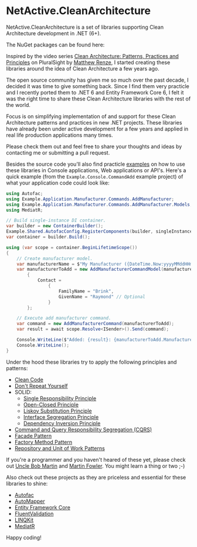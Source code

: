 # NetActive.CleanArchitecture
NetActive.CleanArchitecture is a set of libraries supporting Clean Architecture development in .NET (6+). 

The NuGet packages can be found here: 

Inspired by the video series [Clean Architecture: Patterns, Practices and Principles](https://app.pluralsight.com/library/courses/clean-architecture-patterns-practices-principles/table-of-contents) on PluralSight by [Matthew Renze](https://github.com/matthewrenze), 
I started creating these libraries around the idea of Clean Architecture a few years ago.

The open source community has given me so much over the past decade, I decided it was time to give something back.
Since I find them very practicle and I recently ported them to .NET 6 and Entity Framework Core 6,
I felt it was the right time to share these Clean Architecture libraries with the rest of the world.

Focus is on simplifying implementation of and support for these Clean Architecture patterns and practices in new .NET projects. 
These libraries have already been under active development for a few years and applied in real life production applications many times.

Please check them out and feel free to share your thoughts and ideas by contacting me or submitting a pull request.

Besides the source code you'll also find practicle [examples](examples) on how to use these libraries in Console applications, Web applications or API's.
Here's a quick example (from the `Example.Console.CommandAdd` example project) of what your application code could look like:

```csharp
using Autofac;
using Example.Application.Manufacturer.Commands.AddManufacturer;
using Example.Application.Manufacturer.Commands.AddManufacturer.Models;
using MediatR;

// Build single-instance DI container.
var builder = new ContainerBuilder();
Example.Shared.AutofacConfig.RegisterComponents(builder, singleInstance: true);
var container = builder.Build();

using (var scope = container.BeginLifetimeScope())
{
    // Create manufacturer model.
    var manufacturerName = $"My Manufacturer ({DateTime.Now:yyyyMMddHHmmsssmmm})";
    var manufacturerToAdd = new AddManufacturerCommandModel(manufacturerName)
        {
            Contact =
                {
                    FamilyName = "Brink",
                    GivenName = "Raymond" // Optional
                }
        };

    // Execute add manufacturer command.
    var command = new AddManufacturerCommand(manufacturerToAdd);
    var result = await scope.Resolve<ISender>().Send(command);

    Console.WriteLine($"Added: {result}: {manufacturerToAdd.ManufacturerName}");
    Console.WriteLine();
}
```

Under the hood these libraries try to apply the following principles and patterns:

- [Clean Code](http://cleancoder.com/files/cleanCodeCourse.md)
- [Don't Repeat Yourself](https://en.wikipedia.org/wiki/Don%27t_repeat_yourself)
- SOLID:
  - [Single Responsibility Principle](https://en.wikipedia.org/wiki/Single-responsibility_principle)
  - [Open-Closed Principle](https://en.wikipedia.org/wiki/Open%E2%80%93closed_principle)
  - [Liskov Substitution Principle](https://en.wikipedia.org/wiki/Liskov_substitution_principle)
  - [Interface Segregation Principle](https://en.wikipedia.org/wiki/Interface_segregation_principle)
  - [Dependency Inversion Principle](https://en.wikipedia.org/wiki/Dependency_inversion_principle)
- [Command and Query Responsibility Segregation (CQRS)](https://martinfowler.com/bliki/CQRS.html)
- [Facade Pattern](https://en.wikipedia.org/wiki/Facade_pattern)
- [Factory Method Pattern](https://en.wikipedia.org/wiki/Factory_method_pattern)
- [Repository and Unit of Work Patterns](https://docs.microsoft.com/en-us/aspnet/mvc/overview/older-versions/getting-started-with-ef-5-using-mvc-4/implementing-the-repository-and-unit-of-work-patterns-in-an-asp-net-mvc-application)

If you're a programmer and you haven't heared of these yet, please check out [Uncle Bob Martin](http://cleancoder.com/products) and [Martin Fowler](https://martinfowler.com/).
You might learn a thing or two ;-)

Also check out these projects as they are priceless and essential for these libraries to shine:

- [Autofac](https://github.com/autofac/Autofac)
- [AutoMapper](https://github.com/AutoMapper/AutoMapper)
- [Entity Framework Core](https://github.com/dotnet/efcore)
- [FluentValidation](https://github.com/FluentValidation/FluentValidation)
- [LINQKit](https://github.com/scottksmith95/LINQKit)
- [MediatR](https://github.com/jbogard/MediatR)

Happy coding!

